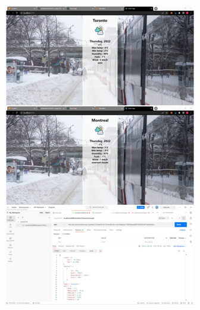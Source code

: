 ![Alt text](./output/result.png)
![Alt text](./output/result1.png)
![Alt text](./output/postman1.png)